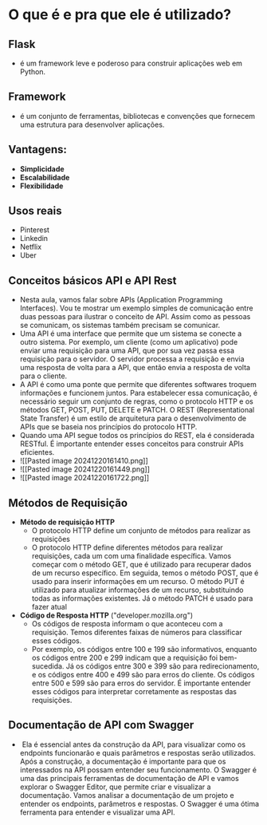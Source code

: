 # O que é e pra que ele é utilizado?
## Flask
- é um framework leve e poderoso para construir aplicações web em Python.
## Framework
- é um conjunto de ferramentas, bibliotecas e convenções que fornecem uma estrutura para desenvolver aplicações.
## Vantagens:
- **Simplicidade**
- **Escalabilidade**
- **Flexibilidade**
## Usos reais
- Pinterest
- Linkedin
- Netflix 
- Uber
## Conceitos básicos API e API Rest
- Nesta aula, vamos falar sobre APIs (Application Programming Interfaces). Vou te mostrar um exemplo simples de comunicação entre duas pessoas para ilustrar o conceito de API. Assim como as pessoas se comunicam, os sistemas também precisam se comunicar. 
- Uma API é uma interface que permite que um sistema se conecte a outro sistema. Por exemplo, um cliente (como um aplicativo) pode enviar uma requisição para uma API, que por sua vez passa essa requisição para o servidor. O servidor processa a requisição e envia uma resposta de volta para a API, que então envia a resposta de volta para o cliente. 
- A API é como uma ponte que permite que diferentes softwares troquem informações e funcionem juntos. Para estabelecer essa comunicação, é necessário seguir um conjunto de regras, como o protocolo HTTP e os métodos GET, POST, PUT, DELETE e PATCH. O REST (Representational State Transfer) é um estilo de arquitetura para o desenvolvimento de APIs que se baseia nos princípios do protocolo HTTP. 
- Quando uma API segue todos os princípios do REST, ela é considerada RESTful. É importante entender esses conceitos para construir APIs eficientes.
- ![[Pasted image 20241220161410.png]]
- ![[Pasted image 20241220161449.png]]
- ![[Pasted image 20241220161722.png]]
## Métodos de Requisição
- **Método de requisição HTTP**
	- O protocolo HTTP define um conjunto de métodos para realizar as requisições 
	- O protocolo HTTP define diferentes métodos para realizar requisições, cada um com uma finalidade específica. Vamos começar com o método GET, que é utilizado para recuperar dados de um recurso específico. Em seguida, temos o método POST, que é usado para inserir informações em um recurso. O método PUT é utilizado para atualizar informações de um recurso, substituindo todas as informações existentes. Já o método PATCH é usado para fazer atual
- **Código de Resposta HTTP** ("developer.mozilla.org")
	- Os códigos de resposta informam o que aconteceu com a requisição. Temos diferentes faixas de números para classificar esses códigos. 
	- Por exemplo, os códigos entre 100 e 199 são informativos, enquanto os códigos entre 200 e 299 indicam que a requisição foi bem-sucedida. Já os códigos entre 300 e 399 são para redirecionamento, e os códigos entre 400 e 499 são para erros do cliente. Os códigos entre 500 e 599 são para erros do servidor. É importante entender esses códigos para interpretar corretamente as respostas das requisições.
## Documentação de API com Swagger
-  Ela é essencial antes da construção da API, para visualizar como os endpoints funcionarão e quais parâmetros e respostas serão utilizados. Após a construção, a documentação é importante para que os interessados na API possam entender seu funcionamento. O Swagger é uma das principais ferramentas de documentação de API e vamos explorar o Swagger Editor, que permite criar e visualizar a documentação. Vamos analisar a documentação de um projeto e entender os endpoints, parâmetros e respostas. O Swagger é uma ótima ferramenta para entender e visualizar uma API.